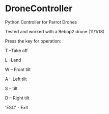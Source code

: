 # DroneController
Python Controller for Parrot Drones

Tested and worked with a Bebop2 drone (11/1/18)

Press the key for operation:

T –Take off

L –Land

W – Front tilt

A – Left tilt

S –  tilt

D – Right tilt

'ESC' - Exit
